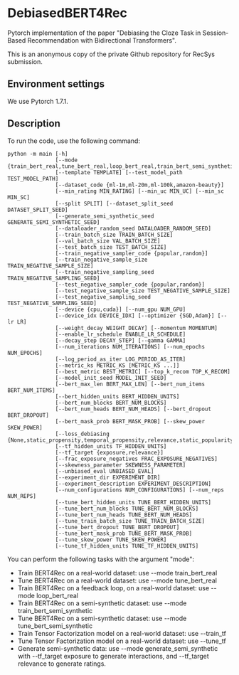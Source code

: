 # DebiasedBERT4Rec
Pytorch implementation of the paper "Debiasing the Cloze Task in Session-Based Recommendation with Bidirectional Transformers".

This is an anonymous copy of the private Github repository for RecSys submission.

## Environment settings
We use Pytorch 1.7.1.

## Description
To run the code, use the following command:

```
python -m main [-h]
               [--mode {train_bert_real,tune_bert_real,loop_bert_real,train_bert_semi_synthetic,tune_bert_semi_synthetic,generate_semi_synthetic,train_tf,tune_tf}]
               [--template TEMPLATE] [--test_model_path TEST_MODEL_PATH]
               [--dataset_code {ml-1m,ml-20m,ml-100k,amazon-beauty}]
               [--min_rating MIN_RATING] [--min_uc MIN_UC] [--min_sc MIN_SC]
               [--split SPLIT] [--dataset_split_seed DATASET_SPLIT_SEED]
               [--generate_semi_synthetic_seed GENERATE_SEMI_SYNTHETIC_SEED]
               [--dataloader_random_seed DATALOADER_RANDOM_SEED]
               [--train_batch_size TRAIN_BATCH_SIZE]
               [--val_batch_size VAL_BATCH_SIZE]
               [--test_batch_size TEST_BATCH_SIZE]
               [--train_negative_sampler_code {popular,random}]
               [--train_negative_sample_size TRAIN_NEGATIVE_SAMPLE_SIZE]
               [--train_negative_sampling_seed TRAIN_NEGATIVE_SAMPLING_SEED]
               [--test_negative_sampler_code {popular,random}]
               [--test_negative_sample_size TEST_NEGATIVE_SAMPLE_SIZE]
               [--test_negative_sampling_seed TEST_NEGATIVE_SAMPLING_SEED]
               [--device {cpu,cuda}] [--num_gpu NUM_GPU]
               [--device_idx DEVICE_IDX] [--optimizer {SGD,Adam}] [--lr LR]
               [--weight_decay WEIGHT_DECAY] [--momentum MOMENTUM]
               [--enable_lr_schedule ENABLE_LR_SCHEDULE]
               [--decay_step DECAY_STEP] [--gamma GAMMA]
               [--num_iterations NUM_ITERATIONS] [--num_epochs NUM_EPOCHS]
               [--log_period_as_iter LOG_PERIOD_AS_ITER]
               [--metric_ks METRIC_KS [METRIC_KS ...]]
               [--best_metric BEST_METRIC] [--top_k_recom TOP_K_RECOM]
               [--model_init_seed MODEL_INIT_SEED]
               [--bert_max_len BERT_MAX_LEN] [--bert_num_items BERT_NUM_ITEMS]
               [--bert_hidden_units BERT_HIDDEN_UNITS]
               [--bert_num_blocks BERT_NUM_BLOCKS]
               [--bert_num_heads BERT_NUM_HEADS] [--bert_dropout BERT_DROPOUT]
               [--bert_mask_prob BERT_MASK_PROB] [--skew_power SKEW_POWER]
               [--loss_debiasing {None,static_propensity,temporal_propensity,relevance,static_popularity,temporal_popularity}]
               [--tf_hidden_units TF_HIDDEN_UNITS]
               [--tf_target {exposure,relevance}]
               [--frac_exposure_negatives FRAC_EXPOSURE_NEGATIVES]
               [--skewness_parameter SKEWNESS_PARAMETER]
               [--unbiased_eval UNBIASED_EVAL]
               [--experiment_dir EXPERIMENT_DIR]
               [--experiment_description EXPERIMENT_DESCRIPTION]
               [--num_configurations NUM_CONFIGURATIONS] [--num_reps NUM_REPS]
               [--tune_bert_hidden_units TUNE_BERT_HIDDEN_UNITS]
               [--tune_bert_num_blocks TUNE_BERT_NUM_BLOCKS]
               [--tune_bert_num_heads TUNE_BERT_NUM_HEADS]
               [--tune_train_batch_size TUNE_TRAIN_BATCH_SIZE]
               [--tune_bert_dropout TUNE_BERT_DROPOUT]
               [--tune_bert_mask_prob TUNE_BERT_MASK_PROB]
               [--tune_skew_power TUNE_SKEW_POWER]
               [--tune_tf_hidden_units TUNE_TF_HIDDEN_UNITS]
```

You can perform the following tasks with the argument "mode":
* Train BERT4Rec on a real-world dataset: use --mode train_bert_real
* Tune BERT4Rec on a real-world dataset: use --mode tune_bert_real
* Train BERT4Rec on a feedback loop, on a real-world dataset: use --mode loop_bert_real
* Train BERT4Rec on a semi-synthetic dataset: use --mode train_bert_semi_synthetic
* Tune BERT4Rec on a semi-synthetic dataset: use --mode tune_bert_semi_synthetic
* Train Tensor Factorization model on a real-world dataset: use --train_tf
* Tune Tensor Factorization model on a real-world dataset: use --tune_tf
* Generate semi-synthetic data: use --mode generate_semi_synthetic with --tf_target exposure to generate interactions, and --tf_target relevance to generate ratings.
